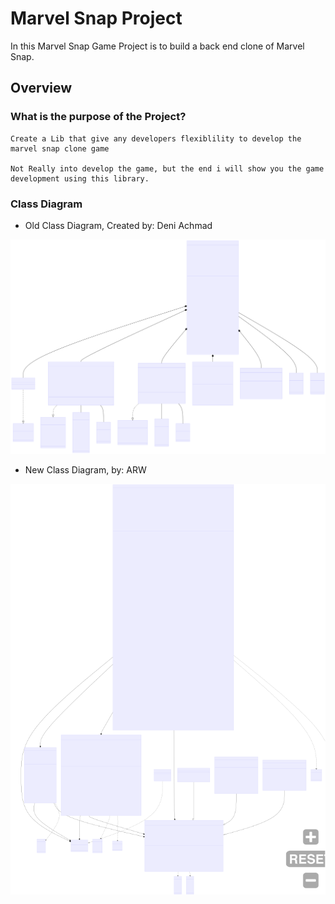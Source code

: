 # Marvel Snap Project
In this Marvel Snap Game Project is to build a back end clone of Marvel Snap.

## Overview
### What is the purpose of the Project?
    Create a Lib that give any developers flexiblility to develop the marvel snap clone game

    Not Really into develop the game, but the end i will show you the game development using this library.

### Class Diagram
* Old Class Diagram, Created by: Deni Achmad

![old](MarvelSnapProject\ClassDiagram\Old_MarvelSnap.svg)

* New Class Diagram, by: ARW

![new](MarvelSnapProject\ClassDiagram\New-Marvel-Snap.svg)


